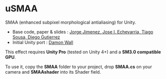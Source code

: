 uSMAA
=====

SMAA (enhanced subpixel morphological antialiasing) for Unity.

  - Base code, paper & slides : [Jorge Jimenez, Jose I. Echevarria, Tiago Sousa, Diego Gutierrez](http://www.iryoku.com/smaa/)
  - Initial Unity port : [Damon Wall](https://github.com/m10914/SMAA-Unity)

This effect requires **Unity Pro** (tested on Unity 4+) and a **SM3.0 compatible GPU**.

To use it, copy the **SMAA** folder to your project, drop **SMAA.cs** on your camera and **SMAAshader** into its Shader field.